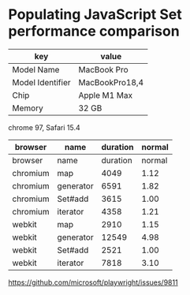# Populating JavaScript Set performance comparison

key | value
-|-
Model Name | MacBook Pro
Model Identifier | MacBookPro18,4
Chip | Apple M1 Max
Memory | 32 GB

chrome 97, Safari 15.4

browser | name | duration | normal
-|-|-|-
browser | name | duration | normal
chromium | map | 4049 | 1.12
chromium | generator | 6591 | 1.82
chromium | Set#add | 3615 | 1.00
chromium | iterator | 4358 | 1.21
webkit | map | 2910 | 1.15
webkit | generator | 12549 | 4.98
webkit | Set#add | 2521 | 1.00
webkit | iterator | 7818 | 3.10

https://github.com/microsoft/playwright/issues/9811
